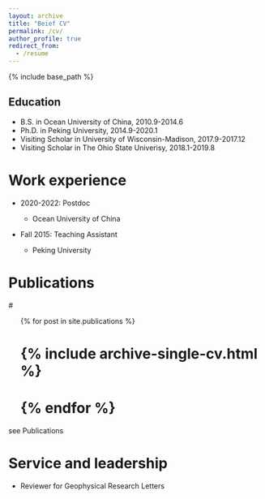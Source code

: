 ```yaml
---
layout: archive
title: "Beief CV"
permalink: /cv/
author_profile: true
redirect_from:
  - /resume
---
```


{% include base_path %}

Education
------
* B.S. in Ocean University of China, 2010.9-2014.6
* Ph.D. in Peking University, 2014.9-2020.1
* Visiting Scholar in University of Wisconsin-Madison, 2017.9-2017.12
* Visiting Scholar in The Ohio State Univerisy, 2018.1-2019.8

Work experience
======
* 2020-2022: Postdoc
  * Ocean University of China

* Fall 2015: Teaching Assistant
  * Peking University

Publications
======
#<ul>{% for post in site.publications %}
#    {% include archive-single-cv.html %}
#  {% endfor %}</ul>
 see Publications
  
Service and leadership
======
* Reviewer for Geophysical Research Letters   

